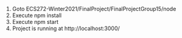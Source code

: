 1. Goto ECS272-Winter2021/FinalProject/FinalProjectGroup15/node
2. Execute npm install
3. Execute npm start
4. Project is running at http://localhost:3000/
